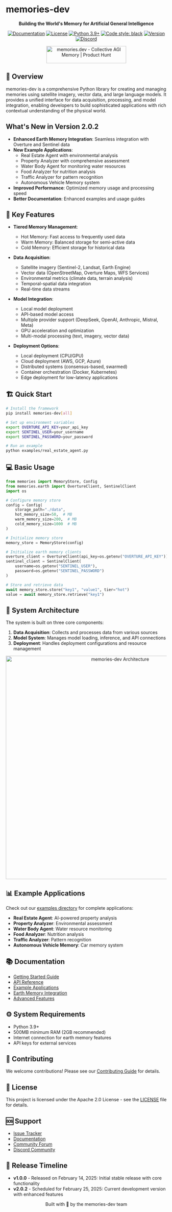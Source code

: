 # memories-dev

<div align="center">

**Building the World's Memory for Artificial General Intelligence**

[![Documentation](https://img.shields.io/badge/docs-latest-brightgreen.svg)](https://memories-dev.readthedocs.io/index.html)
[![License](https://img.shields.io/badge/license-Apache%202.0-blue.svg)](LICENSE)
[![Python 3.9+](https://img.shields.io/badge/python-3.9+-blue.svg)](https://www.python.org/downloads/)
[![Code style: black](https://img.shields.io/badge/code%20style-black-000000.svg)](https://github.com/psf/black)
[![Version](https://img.shields.io/badge/version-2.0.2-blue.svg)](https://github.com/Vortx-AI/memories-dev/releases/tag/v2.0.2)
[![Discord](https://img.shields.io/discord/1339432819784683522?color=7289da&label=Discord&logo=discord&logoColor=white)](https://discord.gg/tGCVySkX4d)

<a href="https://www.producthunt.com/posts/memories-dev?embed=true&utm_source=badge-featured&utm_medium=badge&utm_souce=badge-memories&#0045;dev" target="_blank"><img src="https://api.producthunt.com/widgets/embed-image/v1/featured.svg?post_id=879661&theme=light&t=1739530783374" alt="memories&#0046;dev - Collective&#0032;AGI&#0032;Memory | Product Hunt" style="width: 250px; height: 54px;" width="250" height="54" /></a>

</div>

## 📖 Overview

memories-dev is a comprehensive Python library for creating and managing memories using satellite imagery, vector data, and large language models. It provides a unified interface for data acquisition, processing, and model integration, enabling developers to build sophisticated applications with rich contextual understanding of the physical world.

## What's New in Version 2.0.2

- **Enhanced Earth Memory Integration**: Seamless integration with Overture and Sentinel data
- **New Example Applications**: 
  - Real Estate Agent with environmental analysis
  - Property Analyzer with comprehensive assessment
  - Water Body Agent for monitoring water resources
  - Food Analyzer for nutrition analysis
  - Traffic Analyzer for pattern recognition
  - Autonomous Vehicle Memory system
- **Improved Performance**: Optimized memory usage and processing speed
- **Better Documentation**: Enhanced examples and usage guides

## 🚀 Key Features

- **Tiered Memory Management**:
  - Hot Memory: Fast access to frequently used data
  - Warm Memory: Balanced storage for semi-active data
  - Cold Memory: Efficient storage for historical data

- **Data Acquisition**: 
  - Satellite imagery (Sentinel-2, Landsat, Earth Engine)
  - Vector data (OpenStreetMap, Overture Maps, WFS Services)
  - Environmental metrics (climate data, terrain analysis)
  - Temporal-spatial data integration
  - Real-time data streams

- **Model Integration**: 
  - Local model deployment
  - API-based model access
  - Multiple provider support (DeepSeek, OpenAI, Anthropic, Mistral, Meta)
  - GPU acceleration and optimization
  - Multi-modal processing (text, imagery, vector data)

- **Deployment Options**: 
  - Local deployment (CPU/GPU)
  - Cloud deployment (AWS, GCP, Azure)
  - Distributed systems (consensus-based, swarmed)
  - Container orchestration (Docker, Kubernetes)
  - Edge deployment for low-latency applications

## 🏗️ Quick Start

```bash
# Install the framework
pip install memories-dev[all]

# Set up environment variables
export OVERTURE_API_KEY=your_api_key
export SENTINEL_USER=your_username
export SENTINEL_PASSWORD=your_password

# Run an example
python examples/real_estate_agent.py
```

## 💻 Basic Usage

```python
from memories import MemoryStore, Config
from memories.earth import OvertureClient, SentinelClient
import os

# Configure memory store
config = Config(
    storage_path="./data",
    hot_memory_size=50,  # MB
    warm_memory_size=200,  # MB
    cold_memory_size=1000  # MB
)

# Initialize memory store
memory_store = MemoryStore(config)

# Initialize earth memory clients
overture_client = OvertureClient(api_key=os.getenv("OVERTURE_API_KEY"))
sentinel_client = SentinelClient(
    username=os.getenv("SENTINEL_USER"),
    password=os.getenv("SENTINEL_PASSWORD")
)

# Store and retrieve data
await memory_store.store("key1", "value1", tier="hot")
value = await memory_store.retrieve("key1")
```

## 🧩 System Architecture

The system is built on three core components:

1. **Data Acquisition**: Collects and processes data from various sources
2. **Model System**: Manages model loading, inference, and API connections
3. **Deployment**: Handles deployment configurations and resource management

<div align="center">
  <img src="https://raw.githubusercontent.com/Vortx-AI/memories-dev/main/docs/source/_static/architecture.png" alt="memories-dev Architecture" width="700px">
</div>

## 📊 Example Applications

Check out our [examples directory](examples/) for complete applications:

- **Real Estate Agent**: AI-powered property analysis
- **Property Analyzer**: Environmental assessment
- **Water Body Agent**: Water resource monitoring
- **Food Analyzer**: Nutrition analysis
- **Traffic Analyzer**: Pattern recognition
- **Autonomous Vehicle Memory**: Car memory system

## 📚 Documentation

- [Getting Started Guide](docs/getting_started.md)
- [API Reference](docs/api_reference.md)
- [Example Applications](examples/README.md)
- [Earth Memory Integration](docs/earth_memory.md)
- [Advanced Features](docs/advanced_features.md)

## ⚙️ System Requirements

- Python 3.9+
- 500MB minimum RAM (2GB recommended)
- Internet connection for earth memory features
- API keys for external services

## 🤝 Contributing

We welcome contributions! Please see our [Contributing Guide](CONTRIBUTING.md) for details.

## 📜 License

This project is licensed under the Apache 2.0 License - see the [LICENSE](LICENSE) file for details.

## 🆘 Support

- [Issue Tracker](https://github.com/Vortx-AI/memories-dev/issues)
- [Documentation](docs/)
- [Community Forum](https://forum.memories-dev.com)
- [Discord Community](https://discord.gg/tGCVySkX4d)

## 📅 Release Timeline

- **v1.0.0** - Released on February 14, 2025: Initial stable release with core functionality
- **v2.0.2** - Scheduled for February 25, 2025: Current development version with enhanced features

<p align="center">Built with 💜 by the memories-dev team</p>

